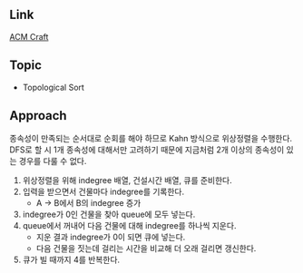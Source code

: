 ## Link
[ACM Craft](https://www.acmicpc.net/problem/1005)

## Topic
- Topological Sort

## Approach

종속성이 만족되는 순서대로 순회를 해야 하므로 Kahn 방식으로 위상정렬을 수행한다. DFS로 할 시 1개 종속성에 대해서만 고려하기 때문에 지금처럼 2개 이상의 종속성이 있는 경우를 다룰 수 없다. 

1. 위상정렬을 위해 indegree 배열, 건설시간 배열, 큐를 준비한다.
2. 입력을 받으면서 건물마다 indegree를 기록한다.
    - A -> B에서 B의 indegree 증가
3. indegree가 0인 건물을 찾아 queue에 모두 넣는다.
4. queue에서 꺼내어 다음 건물에 대해 indegree를 하나씩 지운다.
    - 지운 결과 indegree가 0이 되면 큐에 넣는다.
    - 다음 건물을 짓는데 걸리는 시간을 비교해 더 오래 걸리면 갱신한다.
5. 큐가 빌 때까지 4를 반복한다.

